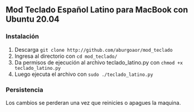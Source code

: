 ## Mod Teclado Español Latino para MacBook con Ubuntu 20.04
### Instalación

1. Descarga `git clone http://github.com/aburgoaor/mod_teclado`
2. Ingresa al directorio con `cd mod_teclado/`
3. Da permisos de ejecución al archivo teclado_latino.py con `chmod +x teclado_latino.py`
4. Luego ejecuta el archivo con `sudo ./teclado_latino.py`

### Persistencia

Los cambios se perderan una vez que reinicies o apagues la maquina.
